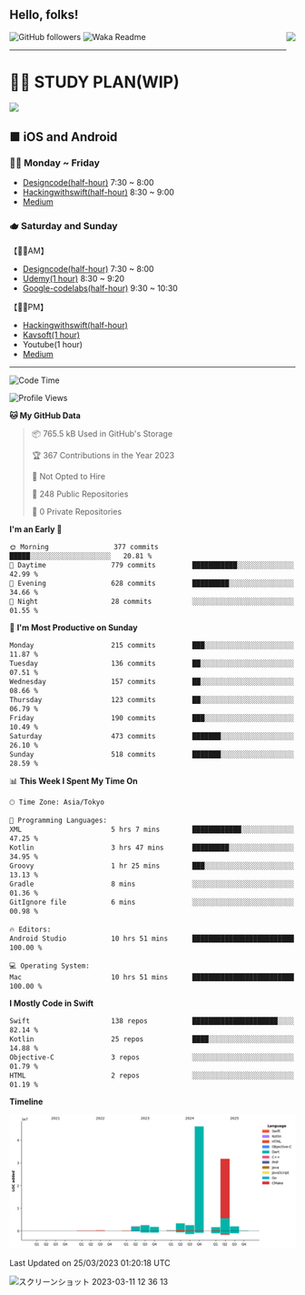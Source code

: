 ## Hello, folks! 

<p>
<img align="right" src="https://media.giphy.com/media/26ufdb3cYKwbRtYVW/giphy.gif" style="max-width:100%;" height="150px">


![GitHub followers](https://img.shields.io/github/followers/YamamotoDesu?label=Follow&style=social)
![Waka Readme](https://github.com/YamamotoDesu/YamamotoDesu/workflows/Waka%20Readme/badge.svg)

----
# 🧑‍💻 STUDY PLAN(WIP)
![](https://github-profile-summary-cards.vercel.app/api/cards/profile-details?username=YamamotoDesu&theme=vue)
 
## ■ iOS and Android
### 🧑‍🔧 Monday ~ Friday
* [Designcode(half-hour)](https://designcode.io/tutorials/) 7:30 ~ 8:00 
* [Hackingwithswift(half-hour)](https://www.hackingwithswift.com/) 8:30 ~ 9:00
* [Medium](https://medium.com/)

 
### 🫖 Saturday and Sunday
【🧑‍💻AM】
* [Designcode(half-hour)](https://designcode.io/tutorials/) 7:30 ~ 8:00 
* [Udemy(1 hour)](https://www.udemy.com/) 8:30 ~ 9:20 
* [Google-codelabs(half-hour)](https://codelabs.developers.google.com/codelabs) 9:30 ~ 10:30

【🧑‍💻PM】
* [Hackingwithswift(half-hour)](https://www.hackingwithswift.com/) 
* [Kavsoft(1 hour)](https://www.kodeco.com/home)
* Youtube(1 hour)
* [Medium](https://medium.com/)

----
 
<!--START_SECTION:waka-->
![Code Time](http://img.shields.io/badge/Code%20Time-218%20hrs%2034%20mins-blue)

![Profile Views](http://img.shields.io/badge/Profile%20Views-44-blue)

**🐱 My GitHub Data** 

> 📦 765.5 kB Used in GitHub's Storage 
 > 
> 🏆 367 Contributions in the Year 2023
 > 
> 🚫 Not Opted to Hire
 > 
> 📜 248 Public Repositories 
 > 
> 🔑 0 Private Repositories 
 > 
**I'm an Early 🐤** 

```text
🌞 Morning                377 commits         █████░░░░░░░░░░░░░░░░░░░░   20.81 % 
🌆 Daytime                779 commits         ███████████░░░░░░░░░░░░░░   42.99 % 
🌃 Evening                628 commits         █████████░░░░░░░░░░░░░░░░   34.66 % 
🌙 Night                  28 commits          ░░░░░░░░░░░░░░░░░░░░░░░░░   01.55 % 
```
📅 **I'm Most Productive on Sunday** 

```text
Monday                   215 commits         ███░░░░░░░░░░░░░░░░░░░░░░   11.87 % 
Tuesday                  136 commits         ██░░░░░░░░░░░░░░░░░░░░░░░   07.51 % 
Wednesday                157 commits         ██░░░░░░░░░░░░░░░░░░░░░░░   08.66 % 
Thursday                 123 commits         ██░░░░░░░░░░░░░░░░░░░░░░░   06.79 % 
Friday                   190 commits         ███░░░░░░░░░░░░░░░░░░░░░░   10.49 % 
Saturday                 473 commits         ███████░░░░░░░░░░░░░░░░░░   26.10 % 
Sunday                   518 commits         ███████░░░░░░░░░░░░░░░░░░   28.59 % 
```


📊 **This Week I Spent My Time On** 

```text
🕑︎ Time Zone: Asia/Tokyo

💬 Programming Languages: 
XML                      5 hrs 7 mins        ████████████░░░░░░░░░░░░░   47.25 % 
Kotlin                   3 hrs 47 mins       █████████░░░░░░░░░░░░░░░░   34.95 % 
Groovy                   1 hr 25 mins        ███░░░░░░░░░░░░░░░░░░░░░░   13.13 % 
Gradle                   8 mins              ░░░░░░░░░░░░░░░░░░░░░░░░░   01.36 % 
GitIgnore file           6 mins              ░░░░░░░░░░░░░░░░░░░░░░░░░   00.98 % 

🔥 Editors: 
Android Studio           10 hrs 51 mins      █████████████████████████   100.00 % 

💻 Operating System: 
Mac                      10 hrs 51 mins      █████████████████████████   100.00 % 
```

**I Mostly Code in Swift** 

```text
Swift                    138 repos           █████████████████████░░░░   82.14 % 
Kotlin                   25 repos            ████░░░░░░░░░░░░░░░░░░░░░   14.88 % 
Objective-C              3 repos             ░░░░░░░░░░░░░░░░░░░░░░░░░   01.79 % 
HTML                     2 repos             ░░░░░░░░░░░░░░░░░░░░░░░░░   01.19 % 
```



**Timeline**

![Lines of Code chart](https://raw.githubusercontent.com/YamamotoDesu/YamamotoDesu/main/assets/bar_graph.png)


 Last Updated on 25/03/2023 01:20:18 UTC
<!--END_SECTION:waka-->


<img width="600" alt="スクリーンショット 2023-03-11 12 36 13" src="https://user-images.githubusercontent.com/47273077/224462864-3afdd944-88a2-4661-8538-798daa0ad198.png">

